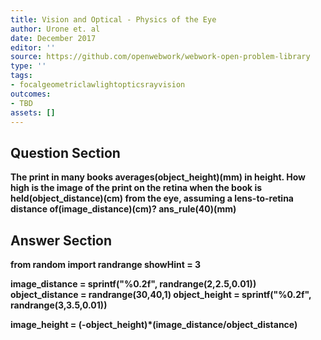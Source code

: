 ```yaml
---
title: Vision and Optical - Physics of the Eye
author: Urone et. al
date: December 2017
editor: ''
source: https://github.com/openwebwork/webwork-open-problem-library
type: ''
tags:
- focalgeometriclawlightopticsrayvision
outcomes:
- TBD
assets: []
---
```


## Question Section 

<b>
The print in many books averages(object_height)(mm) in height. How high is the image of the print on the retina when the book is held(object_distance)(cm) from the eye, assuming a lens-to-retina distance of(image_distance)(cm)?
ans_rule(40)(mm)


## Answer Section

from random import randrange
showHint = 3

image_distance = sprintf("%0.2f", randrange(2,2.5,0.01))
object_distance = randrange(30,40,1)
object_height = sprintf("%0.2f", randrange(3,3.5,0.01))

image_height = (-object_height)*(image_distance/object_distance)